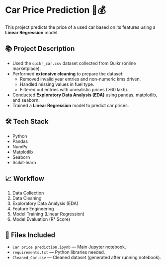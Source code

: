 # Car Price Prediction 🚗💰

This project predicts the price of a used car based on its features using a **Linear Regression** model.

## 📚 Project Description

- Used the `quikr_car.csv` dataset collected from Quikr (online marketplace).
- Performed **extensive cleaning** to prepare the dataset:
  - Removed invalid year entries and non-numeric kms driven.
  - Handled missing values in fuel type.
  - Filtered out entries with unrealistic prices (>60 lakh).
- Conducted **Exploratory Data Analysis (EDA)** using pandas, matplotlib, and seaborn.
- Trained a **Linear Regression** model to predict car prices.

## 🛠️ Tech Stack

- Python
- Pandas
- NumPy
- Matplotlib
- Seaborn
- Scikit-learn

## 📈 Workflow

1. Data Collection
2. Data Cleaning
3. Exploratory Data Analysis (EDA)
4. Feature Engineering
5. Model Training (Linear Regression)
6. Model Evaluation (R² Score)

## 📂 Files Included

- `Car price prediction.ipynb` — Main Jupyter notebook.
- `requirements.txt` — Python libraries needed.
- `Cleaned_Car.csv` — Cleaned dataset (generated after running notebook).


